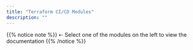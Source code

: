 ```yaml
---
title: "Terraform CI/CD Modules"
description: ""
---
```


{{% notice note %}}
⇠ Select one of the modules on the left to view the documentation
{{% /notice %}}

